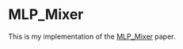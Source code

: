 # MLP_Mixer
This is my implementation of the [MLP_Mixer](https://arxiv.org/pdf/2105.01601v4.pdf) paper.
